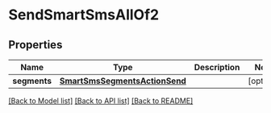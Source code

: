 # SendSmartSmsAllOf2

## Properties
Name | Type | Description | Notes
------------ | ------------- | ------------- | -------------
**segments** | [**SmartSmsSegmentsActionSend**](SmartSmsSegmentsActionSend.md) |  | [optional] 

[[Back to Model list]](../README.md#documentation-for-models) [[Back to API list]](../README.md#documentation-for-api-endpoints) [[Back to README]](../README.md)


